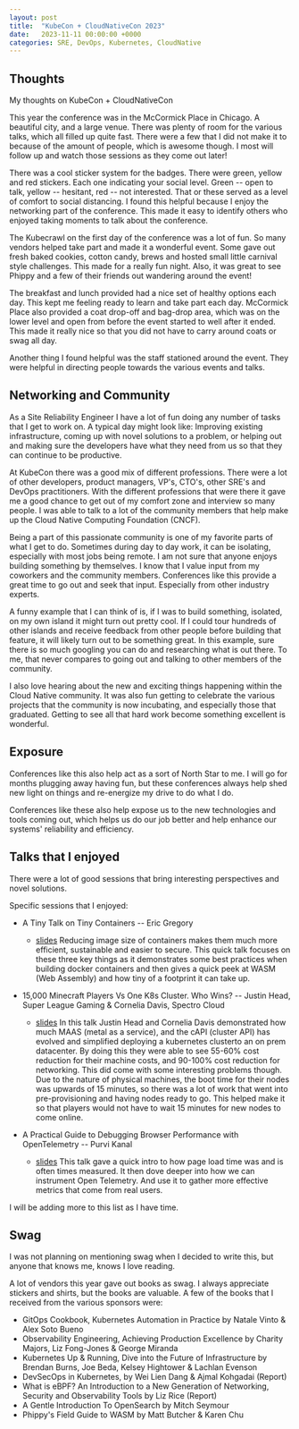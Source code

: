 ```yaml
---
layout: post
title:  "KubeCon + CloudNativeCon 2023"
date:   2023-11-11 00:00:00 +0000
categories: SRE, DevOps, Kubernetes, CloudNative
---
```


## Thoughts

My thoughts on KubeCon + CloudNativeCon

This year the conference was in the McCormick Place in Chicago. A beautiful city, and a large venue. There was plenty of room for the various talks, which all filled up quite fast. There were a few that I did not make it to because of the amount of people, which is awesome though. I most will follow up and watch those sessions as they come out later!

There was a cool sticker system for the badges. There were green, yellow and red stickers. Each one indicating your social level. Green -- open to talk, yellow -- hesitant, red -- not interested. That or these served as a level of comfort to social distancing. I found this helpful because I enjoy the networking part of the conference. This made it easy to identify others who enjoyed taking moments to talk about the conference.

The Kubecrawl on the first day of the conference was a lot of fun. So many vendors helped take part and made it a wonderful event. Some gave out fresh baked cookies, cotton candy, brews and hosted small little carnival style challenges. This made for a really fun night. Also, it was great to see Phippy and a few of their friends out wandering around the event!

The breakfast and lunch provided had a nice set of healthy options each day. This kept me feeling ready to learn and take part each day.
McCormick Place also provided a coat drop-off and bag-drop area, which was on the lower level and open from before the event started to well after it ended. This made it really nice so that you did not have to carry around coats or swag all day.

Another thing I found helpful was the staff stationed around the event. They were helpful in directing people towards the various events and talks.

## Networking and Community

As a Site Reliability Engineer I have a lot of fun doing any number of tasks that I get to work on. A typical day might look like: Improving existing infrastructure, coming up with novel solutions to a problem, or helping out and making sure the developers have what they need from us so that they can continue to be productive.

At KubeCon there was a good mix of different professions. There were a lot of other developers, product managers, VP's, CTO's, other SRE's and DevOps practitioners. With the different professions that were there it gave me a good chance to get out of my comfort zone and interview so many people. I was able to talk to a lot of the community members that help make up the Cloud Native Computing Foundation (CNCF).

Being a part of this passionate community is one of my favorite parts of what I get to do. Sometimes during day to day work, it can be isolating, especially with most jobs being remote. I am not sure that anyone enjoys building something by themselves. I know that I value input from my coworkers and the community members. Conferences like this provide a great time to go out and seek that input. Especially from other industry experts.

A funny example that I can think of is, if I was to build something, isolated, on my own island it might turn out pretty cool. If I could tour hundreds of other islands and receive feedback from other people before building that feature, it will likely turn out to be something great. In this example, sure there is so much googling you can do and researching what is out there. To me, that never compares to going out and talking to other members of the community.

I also love hearing about the new and exciting things happening within the Cloud Native community. It was also fun getting to celebrate the various projects that the community is now incubating, and especially those that graduated. Getting to see all that hard work become something excellent is wonderful.

## Exposure

Conferences like this also help act as a sort of North Star to me. I will go for months plugging away having fun, but these conferences always help shed new light on things and re-energize my drive to do what I do.

Conferences like these also help expose us to the new technologies and tools coming out, which helps us do our job better and help enhance our systems' reliability and efficiency.

## Talks that I enjoyed

There were a lot of good sessions that bring interesting perspectives and novel solutions.

Specific sessions that I enjoyed:

- A Tiny Talk on Tiny Containers -- Eric Gregory
  - [slides](https://drive.google.com/file/d/1dJ81z9Gss3K5hcXUcSYbiawD5WxW01N1/view)
  Reducing image size of containers makes them much more efficient, sustainable and easier to secure. This quick talk focuses on these three key things as it demonstrates some best practices when building docker containers and then gives a quick peek at WASM (Web Assembly) and how tiny of a footprint it can take up.

- 15,000 Minecraft Players Vs One K8s Cluster. Who Wins? -- Justin Head, Super League Gaming & Cornelia Davis, Spectro Cloud
  - [slides](https://static.sched.com/hosted_files/kccncna2023/ac/15%2C000%20Minecraft%20players%20vs.%20one%20K8s%20cluster-%20SLG%20%26%20SC.pdf)
  In this talk Justin Head and Cornelia Davis demonstrated how much MAAS (metal as a service), and the cAPI (cluster API) has evolved and simplified deploying a kubernetes clusterto an on prem datacenter. By doing this they were able to see 55-60% cost reduction for their machine costs, and 90-100% cost reduction for networking. This did come with some interesting problems though. Due to the nature of physical machines, the boot time for their nodes was upwards of 15 minutes, so there was a lot of work that went into pre-provisioning and having nodes ready to go. This helped make it so that players would not have to wait 15 minutes for new nodes to come online.

- A Practical Guide to Debugging Browser Performance with OpenTelemetry -- Purvi Kanal
  - [slides](https://static.sched.com/hosted_files/kccncna2023/9a/Kubecon%20Web%20Perf%20Talk-1.pdf)
  This talk gave a quick intro to how page load time was and is often times measured. It then dove deeper into how we can instrument Open Telemetry. And use it to gather more effective metrics that come from real users.

I will be adding more to this list as I have time.

## Swag

I was not planning on mentioning swag when I decided to write this, but anyone that knows me, knows I love reading.

A lot of vendors this year gave out books as swag. I always appreciate stickers and shirts, but the books are valuable. A few of the books that I received from the various sponsors were:
- GitOps Cookbook, Kubernetes Automation in Practice by Natale Vinto & Alex Soto Bueno
- Observability Engineering, Achieving Production Excellence  by Charity Majors, Liz Fong-Jones & George Miranda
- Kubernetes Up & Running, Dive into the Future of Infrastructure by Brendan Burns, Joe Beda, Kelsey Hightower & Lachlan Evenson
- DevSecOps in Kubernetes, by Wei Lien Dang & Ajmal Kohgadai (Report)
- What is eBPF? An Introduction to a New Generation of Networking, Security and Observability Tools by Liz Rice (Report)
- A Gentle Introduction To OpenSearch by Mitch Seymour
- Phippy's Field Guide to WASM by Matt Butcher & Karen Chu


